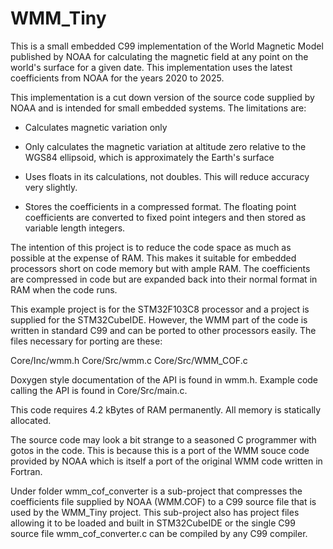 # WMM_Tiny

This is a small embedded C99 implementation of the World Magnetic Model published by NOAA for calculating the magnetic field at any point on the world's surface for a given date. This implementation uses the latest coefficients from NOAA for the years 2020 to 2025.

This implementation is a cut down version of the source code supplied by NOAA and is intended for small embedded systems. The limitations are:

- Calculates magnetic variation only

- Only calculates the magnetic variation at altitude zero relative to the WGS84 ellipsoid, which is approximately the Earth's surface

- Uses floats in its calculations, not doubles. This will reduce accuracy very slightly.

- Stores the coefficients in a compressed format. The floating point coefficients are converted to fixed point integers and then stored as variable length integers.

The intention of this project is to reduce the code space as much as possible at the expense of RAM. This makes it suitable for embedded processors short on code memory but with ample RAM. The coefficients are compressed in code but are expanded back into their normal format in RAM when the code runs.

This example project is for the STM32F103C8 processor and a project is supplied for the STM32CubeIDE. However, the WMM part of the code is written in standard C99 and can be ported to other processors easily. The files necessary for porting are these:

Core/Inc/wmm.h
Core/Src/wmm.c
Core/Src/WMM_COF.c

Doxygen style documentation of the API is found in wmm.h. Example code calling the API is found in Core/Src/main.c.

This code requires 4.2 kBytes of RAM permanently. All memory is statically allocated.

The source code may look a bit strange to a seasoned C programmer with gotos in the code. This is because this is a port of the WMM souce code provided by NOAA which is itself a port of the original WMM code written in Fortran.

Under folder wmm_cof_converter is a sub-project that compresses the coefficients file supplied by NOAA (WMM.COF) to a C99 source file that is used by the WMM_Tiny project. This sub-project also has project files allowing it to be loaded and built in STM32CubeIDE or the single C99 source file wmm_cof_converter.c can be compiled by any C99 compiler.




